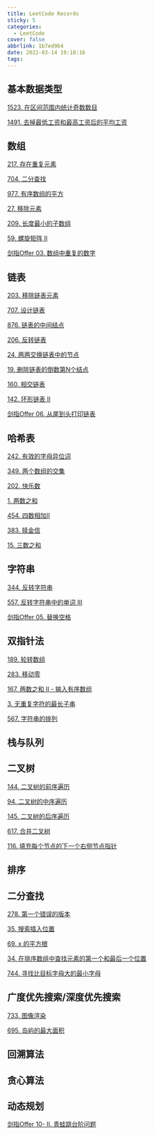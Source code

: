 ```yaml
---
title: LeetCode Records
sticky: 5
categories:
  - LeetCode
cover: false
abbrlink: 1b7ed9b4
date: 2022-03-14 19:18:16
tags:
---
```


[^_^]: 
    链接的基本构成：https://jiankychen.github.io/posts/文章的abbrlink


## 基本数据类型

[1523. 在区间范围内统计奇数数目](https://jiankychen.github.io/posts/933a3849)

[1491. 去掉最低工资和最高工资后的平均工资](https://jiankychen.github.io/posts/b3858f6e)


[^_^]: 
    算法： 动态规划、回溯算法、查找算法、搜索算法、贪心算法、分治算 法、位运算、双指针、排序、模拟、数学、……
    数据结构： 数组、栈、队列、字符串、链表、树、图、堆、哈希表、……



## 数组

[217. 存在重复元素](https://jiankychen.github.io/posts/2b0a159a)


[704. 二分查找](https://jiankychen.github.io/posts/4a298fcf)

[977. 有序数组的平方](https://jiankychen.github.io/posts/6864a963)

[27. 移除元素](https://jiankychen.github.io/posts/c425967e)

[209. 长度最小的子数组](https://jiankychen.github.io/posts/cfd138c6)

[59. 螺旋矩阵 II](https://jiankychen.github.io/posts/6b429da4)

[剑指Offer 03. 数组中重复的数字](https://jiankychen.github.io/posts/b5e5ca5b)


## 链表

[203. 移除链表元素](https://jiankychen.github.io/posts/c5f901bc)

[707. 设计链表](https://jiankychen.github.io/posts/f8927f54)

[876. 链表的中间结点](https://jiankychen.github.io/posts/ccf16d67)

[206. 反转链表](https://jiankychen.github.io/posts/7c5d77fa)

[24. 两两交换链表中的节点](https://jiankychen.github.io/posts/f84c47a9)

[19. 删除链表的倒数第N个结点](https://jiankychen.github.io/posts/bcf47f8f)

[160. 相交链表](https://jiankychen.github.io/posts/fd7c45a8)

[142. 环形链表 II](https://jiankychen.github.io/posts/fe4aea2)

[剑指Offer 06. 从尾到头打印链表](https://jiankychen.github.io/posts/3e7ca0d2)



## 哈希表

[242. 有效的字母异位词](https://jiankychen.github.io/posts/30250b0)

[349. 两个数组的交集](https://jiankychen.github.io/posts/c10e195a)

[202. 快乐数](https://jiankychen.github.io/posts/76ed881c)

[1. 两数之和](https://jiankychen.github.io/posts/3da9e18f)

[454. 四数相加II](https://jiankychen.github.io/posts/40552b28)

[383. 赎金信](https://jiankychen.github.io/posts/579713f1)

[15. 三数之和](https://jiankychen.github.io/posts/1b6e2437)


## 字符串
[344. 反转字符串](https://jiankychen.github.io/posts/d9baf118)

[557. 反转字符串中的单词 III](https://jiankychen.github.io/posts/e1635286)

[剑指Offer 05. 替换空格](https://jiankychen.github.io/posts/fff72920)



## 双指针法

[189. 轮转数组](https://jiankychen.github.io/posts/55ffda0f)

[283. 移动零](https://jiankychen.github.io/posts/35c387f3)

[167. 两数之和 II - 输入有序数组](https://jiankychen.github.io/posts/81250b8a)

[3. 无重复字符的最长子串](https://jiankychen.github.io/posts/3deb1e70)

[567. 字符串的排列](https://jiankychen.github.io/posts/9f11d9b)



## 栈与队列




## 二叉树

[144. 二叉树的前序遍历](https://jiankychen.github.io/posts/e85d694a)

[94. 二叉树的中序遍历](https://jiankychen.github.io/posts/e85d694a)

[145. 二叉树的后序遍历](https://jiankychen.github.io/posts/e85d694a)

[617. 合并二叉树](https://jiankychen.github.io/posts/113bbac)

[116. 填充每个节点的下一个右侧节点指针](https://jiankychen.github.io/posts/33b5a27e)



## 排序


## 二分查找

[278. 第一个错误的版本](https://jiankychen.github.io/posts/4cc2938)

[35. 搜索插入位置](https://jiankychen.github.io/posts/d91b6109)

[69. x 的平方根](https://jiankychen.github.io/posts/379f5d4c)

[34. 在排序数组中查找元素的第一个和最后一个位置](https://jiankychen.github.io/posts/a56851c5)

[744. 寻找比目标字母大的最小字母](https://jiankychen.github.io/posts/7e8f6f39)


## 广度优先搜索/深度优先搜索

[733. 图像渲染](https://jiankychen.github.io/posts/67cb564f)

[695. 岛屿的最大面积](https://jiankychen.github.io/posts/edd44cd5)


## 回溯算法




## 贪心算法



## 动态规划

[剑指Offer 10- II. 青蛙跳台阶问题](https://jiankychen.github.io/posts/a80d0031)



